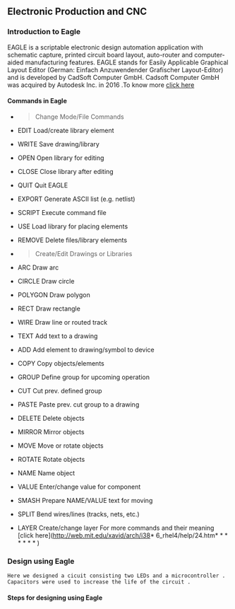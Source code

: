 ## Electronic Production and CNC 

### Introduction to Eagle

EAGLE is a scriptable electronic design automation application with schematic capture, printed circuit board layout, auto-router and computer-aided manufacturing features. EAGLE stands for Easily Applicable Graphical Layout Editor (German: Einfach Anzuwendender Grafischer Layout-Editor) and is developed by CadSoft Computer GmbH. Cadsoft Computer GmbH was acquired by Autodesk Inc. in 2016 .To know more [click here](https://en.wikipedia.org/wiki/EAGLE_(program))

#### Commands in Eagle

* > Change Mode/File Commands

* EDIT	Load/create library element
* WRITE	Save drawing/library
* OPEN	Open library for editing
* CLOSE	Close library after editing
* QUIT	Quit EAGLE
* EXPORT	Generate ASCII list (e.g. netlist)
* SCRIPT	Execute command file
* USE	Load library for placing elements
* REMOVE	Delete files/library elements

* > Create/Edit Drawings or Libraries

* ARC	Draw arc
* CIRCLE	Draw circle
* POLYGON	Draw polygon
* RECT	Draw rectangle
* WIRE	Draw line or routed track
* TEXT	Add text to a drawing
* ADD	Add element to drawing/symbol to device
* COPY	Copy objects/elements
* GROUP	Define group for upcoming operation
* CUT	Cut prev. defined group
* PASTE	Paste prev. cut group to a drawing
* DELETE	Delete objects
* MIRROR	Mirror objects
* MOVE	Move or rotate objects
* ROTATE	Rotate objects
* NAME	Name object
* VALUE	Enter/change value for component
* SMASH	Prepare NAME/VALUE text for moving
* SPLIT	Bend wires/lines (tracks, nets, etc.)
* LAYER	Create/change layer
For more commands and their meaning [click here](http://web.mit.edu/xavid/arch/i38* 6_rhel4/help/24.htm* * * * * * * )

### Design using Eagle

    Here we designed a cicuit consisting two LEDs and a microcontroller . Capacitors were used to increase the life of the circuit .
    
#### Steps for designing using Eagle
